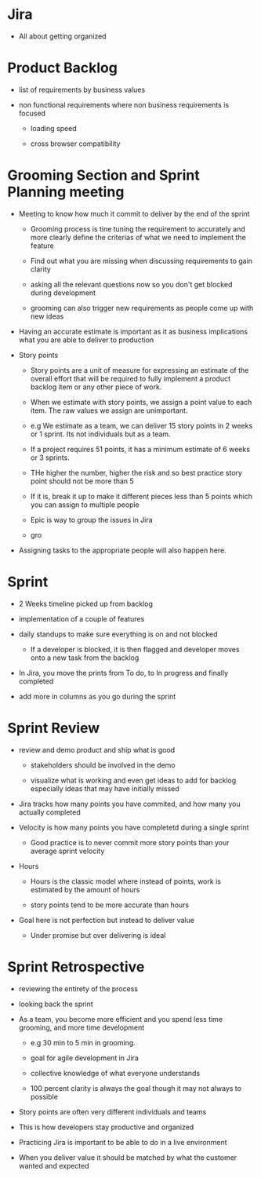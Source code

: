 # Jira 

  * All about getting organized  


# Product Backlog 
  
  * list of requirements by business values

  * non functional requirements where non business requirements is focused

    - loading speed 

    - cross browser compatibility

# Grooming Section and Sprint Planning meeting

  * Meeting to know how much it commit to deliver by the end of the sprint 

    - Grooming process is tine tuning the requirement to accurately and more clearly define the criterias of what we need to implement the feature

    - Find out what you are missing when discussing requirements to gain clarity

    - asking all the relevant questions now so you don't get blocked during development

    - grooming can also trigger new requirements as people come up with new ideas

  * Having an accurate estimate is important as it as business implications what you are able to deliver to production

  * Story points 

    - Story points are a unit of measure for expressing an estimate of the overall effort that will be required to fully implement a product backlog item or any other piece of work. 

    - When we estimate with story points, we assign a point value to each item. The raw values we assign are unimportant.

    - e.g We estimate as a team, we can deliver 15 story points in 2 weeks or 1 sprint. Its not individuals but as a team. 

    - If a project requires 51 points, it has a minimum estimate of 6 weeks or 3 sprints. 

    - THe higher the number, higher the risk and so best practice story point should not be more than 5

    - If it is, break it up to make it different pieces less than 5 points which you can assign to multiple people

    - Epic is way to group the issues in Jira

    - gro

  * Assigning tasks to the appropriate people will also happen here. 

# Sprint

  * 2 Weeks timeline picked up from backlog

  * implementation of a couple of features 

  * daily standups to make sure everything is on and not blocked

    - If a developer is blocked, it is then flagged and developer moves onto a new task from the backlog
  
  * In Jira, you move the prints from To do, to In progress and finally completed 

  * add more in columns as you go during the sprint 

# Sprint Review 

  * review and demo product and ship what is good

    - stakeholders should be involved in the demo 

    - visualize what is working and even get ideas to add for backlog especially ideas that may have initially missed

  * Jira tracks how many points you have commited, and how many you actually completed 

  * Velocity is how many points you have completetd during a single sprint 

    - Good practice is to never commit more story points than your average sprint velocity

  * Hours

    - Hours is the classic model where instead of points, work is estimated by the amount of hours
     
    - story points tend to be more accurate than hours

  * Goal here is not perfection but instead to deliver value

    - Under promise but over delivering is ideal

# Sprint Retrospective 

  * reviewing the entirety of the process 

  * looking back the sprint 

  * As a team, you become more efficient and you spend less time grooming, and more time development

    - e.g 30 min to 5 min in grooming.

    - goal for agile development in Jira

    - collective knowledge of what everyone understands

    - 100 percent clarity is always the goal though it may not always to possible

  * Story points are often very different individuals and teams 

  * This is how developers stay productive and organized 

  * Practicing Jira is important to be able to do in a live environment

  * When you deliver value it should be matched by what the customer wanted and expected